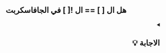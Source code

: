 <h2 align=center>هل ال [ ] == ال ![ ] في الجافاسكربت</h2>


<details dir=rtl>
  <summary>
    <h2>الاجابة 💡</h2>
  </summary>
  
```javascript
  [] == ![]; // -> true
```
  
### الكود دا اتنفذ ازاي ؟؟
 أنا عندي ال `(==) abstract equality` بتعمل مقارنة بين عددين, يعني ال left side و ال right side لازم يكونوا أعداد زي كدا
  
  ```javascript
  4 == 4  // true
  3 == 9  // false
  ```
بس ال js engine لما يجي يقارن ال two sides مع بعض هيلاقي انهم مش `Numbers` فبيعمل `Automatic conversion` ليهم بحيث يحولهم لأرقام.
 
و عشان يحولهم لارقام بيستخدم ال `+` بالشكل دا: 
  
```javascript
  +[] == +![];
```
كدا أنا عندي ال left side بيساوي `[]+` و دا معناه ان ال `empty array` هيتحول ل `Number data type` اذا هيتحول ل **`0`**.
  
بينما ال right side بيساوي `[]! +` و دا معناه ان ال `empty array` هيتحول الاول ل `Boolean data type` و الي هي `true` و بسبب وجود ال `!` فهيتحول ل `false` فهيكون عندي `false+` الي هي **`0`**
 
#### اذن الطرفين متساويين
  ---
نقدر نمثل الخطوات دي بالشكل ده: 
  
```javascript
  +[] == +![];
  0 == +false;
  0 == 0;
  true;
```
  
  
 أسئلة مشابهة:
- السؤال الأول : [true is not equal ![ ], but not equal [ ] too](https://github.com/Ak-ram/Frontend-Interview-Questions/blob/master/javascript/true%20is%20not%20equal%20!%5B%20%5D%2C%20but%20not%20equal%20%5B%20%5D%20too.md)
  
</details>

